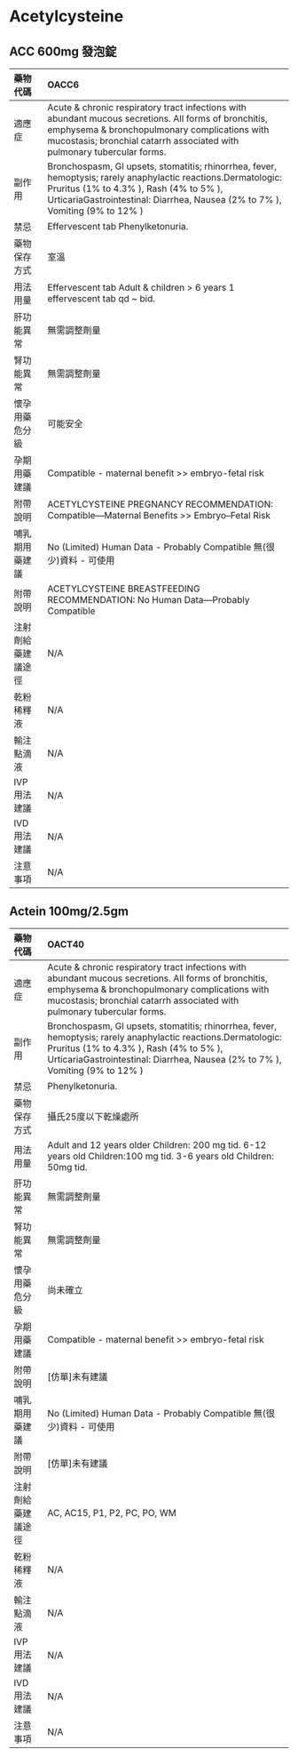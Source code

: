 # Acetylcysteine

## ACC 600mg 發泡錠

| 藥物代碼           | OACC6                                                                                                                                                                                                                                    |
|:-------------------|:-----------------------------------------------------------------------------------------------------------------------------------------------------------------------------------------------------------------------------------------|
| 適應症             | Acute & chronic respiratory tract infections with abundant mucous secretions. All forms of bronchitis, emphysema & bronchopulmonary complications with mucostasis; bronchial catarrh associated with pulmonary tubercular forms.         |
| 副作用             | Bronchospasm, GI upsets, stomatitis; rhinorrhea, fever, hemoptysis; rarely anaphylactic reactions.Dermatologic: Pruritus (1% to 4.3% ), Rash (4% to 5% ), UrticariaGastrointestinal: Diarrhea, Nausea (2% to 7% ), Vomiting (9% to 12% ) |
| 禁忌               | Effervescent tab Phenylketonuria.                                                                                                                                                                                                        |
| 藥物保存方式       | 室溫                                                                                                                                                                                                                                     |
| 用法用量           | Effervescent tab Adult & children > 6 years 1 effervescent tab qd ~ bid.                                                                                                                                                                 |
| 肝功能異常         | 無需調整劑量                                                                                                                                                                                                                             |
| 腎功能異常         | 無需調整劑量                                                                                                                                                                                                                             |
| 懷孕用藥危分級     | 可能安全                                                                                                                                                                                                                                 |
| 孕期用藥建議       | Compatible - maternal benefit >> embryo-fetal risk                                                                                                                                                                                       |
| 附帶說明           | ACETYLCYSTEINE PREGNANCY RECOMMENDATION: Compatible—Maternal Benefits >> Embryo–Fetal Risk                                                                                                                                               |
| 哺乳期用藥建議     | No (Limited) Human Data - Probably Compatible 無(很少)資料 - 可使用                                                                                                                                                                      |
| 附帶說明           | ACETYLCYSTEINE BREASTFEEDING RECOMMENDATION: No Human Data—Probably Compatible                                                                                                                                                           |
| 注射劑給藥建議途徑 | N/A                                                                                                                                                                                                                                      |
| 乾粉稀釋液         | N/A                                                                                                                                                                                                                                      |
| 輸注點滴液         | N/A                                                                                                                                                                                                                                      |
| IVP 用法建議       | N/A                                                                                                                                                                                                                                      |
| IVD 用法建議       | N/A                                                                                                                                                                                                                                      |
| 注意事項           | N/A                                                                                                                                                                                                                                      |

## Actein 100mg/2.5gm

| 藥物代碼           | OACT40                                                                                                                                                                                                                                   |
|:-------------------|:-----------------------------------------------------------------------------------------------------------------------------------------------------------------------------------------------------------------------------------------|
| 適應症             | Acute & chronic respiratory tract infections with abundant mucous secretions. All forms of bronchitis, emphysema & bronchopulmonary complications with mucostasis; bronchial catarrh associated with pulmonary tubercular forms.         |
| 副作用             | Bronchospasm, GI upsets, stomatitis; rhinorrhea, fever, hemoptysis; rarely anaphylactic reactions.Dermatologic: Pruritus (1% to 4.3% ), Rash (4% to 5% ), UrticariaGastrointestinal: Diarrhea, Nausea (2% to 7% ), Vomiting (9% to 12% ) |
| 禁忌               | Phenylketonuria.                                                                                                                                                                                                                         |
| 藥物保存方式       | 攝氏25度以下乾燥處所                                                                                                                                                                                                                     |
| 用法用量           | Adult and 12 years older Children: 200 mg tid. 6-12 years old Children:100 mg tid. 3-6 years old Children: 50mg tid.                                                                                                                     |
| 肝功能異常         | 無需調整劑量                                                                                                                                                                                                                             |
| 腎功能異常         | 無需調整劑量                                                                                                                                                                                                                             |
| 懷孕用藥危分級     | 尚未確立                                                                                                                                                                                                                                 |
| 孕期用藥建議       | Compatible - maternal benefit >> embryo-fetal risk                                                                                                                                                                                       |
| 附帶說明           | [仿單]未有建議                                                                                                                                                                                                                           |
| 哺乳期用藥建議     | No (Limited) Human Data - Probably Compatible 無(很少)資料 - 可使用                                                                                                                                                                      |
| 附帶說明           | [仿單]未有建議                                                                                                                                                                                                                           |
| 注射劑給藥建議途徑 | AC, AC15, P1, P2, PC, PO, WM                                                                                                                                                                                                             |
| 乾粉稀釋液         | N/A                                                                                                                                                                                                                                      |
| 輸注點滴液         | N/A                                                                                                                                                                                                                                      |
| IVP 用法建議       | N/A                                                                                                                                                                                                                                      |
| IVD 用法建議       | N/A                                                                                                                                                                                                                                      |
| 注意事項           | N/A                                                                                                                                                                                                                                      |

